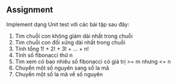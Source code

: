 ## Assignment

Implement dạng Unit test với các bài tập sau đây:

1. Tìm chuỗi con không giảm dài nhất trong chuỗi
2. Tìm chuỗi con đối xứng dài nhất trong chuỗi
3. Tính tổng 1! + 2! + 3! + ... + n!
4. Tính số fibonacci thứ n
5. Tìm xem có bao nhiêu số fibonacci có giá trị >= m nhưng <= n
6. Chuyển một số nguyên sang số la mã
7. Chuyển một số la mã về số nguyên
